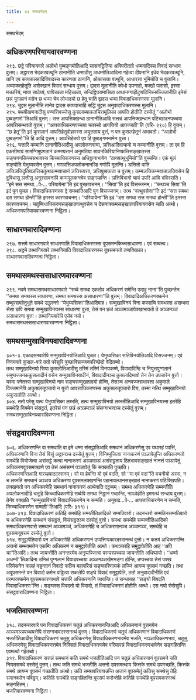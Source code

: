 ```yaml
---
title: ४३ समथभेदम्

---
```

समथभेदम्  


## अधिकरणपरियायवारवण्णना

२९३. छट्ठे परियायवारे अलोभो पुब्बङ्गमोतिआदि सासनट्ठितिया अविपरीततो धम्मवादिस्स विवादं सन्धाय वुत्तम्। अट्ठारस भेदकरवत्थूनि ठानानीति धम्मादीसु अधम्मोतिआदिना गहेत्वा दीपनानि इधेव भेदकरवत्थूनि, तानि एव कायकलहादिविवादस्स कारणत्ता ठानानि, ओकासत्ता वत्थूनि, आधारत्ता भूमियोति च वुत्तानि। अब्याकतहेतूति असेक्खानं विवादं सन्धाय वुत्तम्। द्वादस मूलानीति कोधो उपनाहो, मक्खो पलासो, इस्सा मच्छरियं, माया साठेय्यं, पापिच्छता महिच्छता, सन्दिट्ठिपरामासिता आधानग्गाहीदुप्पटिनिस्सज्जितानीति इमेसं छन्नं युगळानं वसेन छ धम्मा चेव लोभादयो छ हेतू चाति द्वादस धम्मा विवादाधिकरणस्स मूलानि।  
२९४. चुद्दस मूलानीति तानेव द्वादस कायवाचाहि सद्धिं चुद्दस अनुवादाधिकरणस्स मूलानि।  
२९५. पथवीखणनादीसु पण्णत्तिवज्जेसु कुसलाब्याकतचित्तमूलिका आपत्ति होतीति दस्सेतुं ‘‘अलोभो पुब्बङ्गमो’’तिआदि वुत्तम्। सत्त आपत्तिक्खन्धा ठानानीतिआदि सत्तन्नं आपत्तिक्खन्धानं पटिच्छादनपच्चया आपत्तिसम्भवतो वुत्तम्। ‘‘आपत्ताधिकरणपच्चया चतस्सो आपत्तियो आपज्जती’’ति (परि॰ २९०) हि वुत्तम्। ‘‘छ हेतू’’ति इदं कुसलानं आपत्तिहेतुवोहारस्स अयुत्तताय वुत्तं, न पन कुसलहेतूनं अभावतो। ‘‘अलोभो पुब्बङ्गमो’’ति हि आदि वुत्तम्। आपत्तिहेतवो एव हि पुब्बङ्गमनामेन वुत्ता।  
२९६. चत्तारि कम्मानि ठानानीतिआदीसु अपलोकनवाचा, ञत्तिआदिवाचायो च कम्मानीति वुत्तम्। ता एव हि एकसीमायं सामग्गिमुपगतानं कम्मप्पत्तानं अनुमतिया सावनकिरियानिप्फत्तिसङ्खातस्स सङ्घगणकिच्चसभावस्स किच्चाधिकरणस्स अधिट्ठानाभावेन ‘‘ठानवत्थुभूमियो’’ति वुच्चन्ति। एकं मूलं सङ्घोति येभुय्यवसेन वुत्तम्। गणञत्तिअपलोकनानञ्हि गणोपि मूलन्ति। ञत्तितो वाति ञत्तिञत्तिदुतियञत्तिचतुत्थकम्मवाचानं ञत्तिरूपत्ता, ञत्तिपुब्बकत्ता च वुत्तम्। कम्मञत्तिकम्मवाचाञत्तिवसेन हि दुविधासु ञत्तीसु अनुस्सावनापि कम्ममूलकन्त्वेव सङ्गय्हन्ति। ञत्तिविभागो चायं उपरि आवि भविस्सति।  
‘‘इमे सत्त समथा…पे॰… परियायेना’’ति इदं पुच्छावचनम्। ‘‘सिया’’ति इदं विसज्जनम्। ‘‘कथञ्च सिया’’ति इदं पुन पुच्छा। विवादाधिकरणस्स द्वे समथातिआदि पुन विसज्जनम्। तत्थ ‘‘वत्थुवसेना’’ति इदं ‘‘सत्त समथा दस समथा होन्ती’’ति इमस्स कारणवचनम्। ‘‘परियायेना’’ति इदं ‘‘दस समथा सत्त समथा होन्ती’’ति इमस्स कारणवचनम्। चतुब्बिधाधिकरणसङ्खातवत्थुवसेन च देसनाक्कमसङ्खातपरियायवसेन चाति अत्थो।  
अधिकरणपरियायवारवण्णना निट्ठिता।  


## साधारणवारादिवण्णना

२९७. सत्तमे साधारणवारे साधारणाति विवादाधिकरणस्स वूपसमनकिच्चसाधारणा। एवं सब्बत्थ।  
२९८. अट्ठमे तब्भागियवारे तब्भागियाति विवादाधिकरणस्स वूपसमनतो तप्पक्खिका।  
साधारणवारादिवण्णना निट्ठिता।  


## समथासमथस्ससाधारणवारवण्णना

२९९. नवमे समथासमथसाधारणवारे ‘‘सब्बे समथा एकतोव अधिकरणं समेन्ति उदाहु नाना’’ति पुच्छन्तेन ‘‘समथा समथस्स साधारणा, समथा समथस्स असाधारणा’’ति वुत्तम्। विवादादिअधिकरणक्कमेन तब्बूपसमहेतुभूते समथे उद्धरन्तो ‘‘येभुय्यसिका’’तिआदिमाह। सम्मुखाविनयं विना कस्सचि समथस्स असम्भवा सेसा छपि समथा सम्मुखाविनयस्स साधारणा वुत्ता, तेसं पन छन्नं अञ्ञमञ्ञापेक्खाभावतो ते अञ्ञमञ्ञं असाधारणा वुत्ता। तब्भागियवारेपि एसेव नयो।  
समथासमथस्ससाधारणवारवण्णना निट्ठिता।  


## समथसम्मुखाविनयवारादिवण्णना

३०१-३. एकादसमवारेपि सम्मुखाविनयोतिआदि पुच्छा। येभुय्यसिका सतिविनयोतिआदि विसज्जनम्। एवं विनयवारे कुसल-वारे ततो परेसुपि पुच्छाविसज्जनपरिच्छेदो वेदितब्बो।  
तत्थ सम्मुखाविनयो सिया कुसलोतिआदीसु तस्मिं तस्मिं विनयकम्मे, विवादादिम्हि च नियुत्तपुग्गलानं समुप्पज्जनककुसलादीनं वसेन सम्मुखाविनयादीनं, विवादादीनञ्च कुसलादिभावो तेन तेन उपचारेन वुत्तो। यस्मा पनेतस्स सम्मुखाविनयो नाम सङ्घसम्मुखतादयो होन्ति, तेसञ्च अनवज्जसभावत्ता अकुसले विज्जमानेपि अकुसलत्तूपचारो न युत्तो आपत्ताधिकरणस्स अकुसलत्तूपचारो विय, तस्मा नत्थि सम्मुखाविनयो अकुसलोति अत्थो।  
३०४. ततो परेसु यत्थ येभुय्यसिका लब्भति, तत्थ सम्मुखाविनयो लब्भतीतिआदि सम्मुखाविनयस्स इतरेहि समथेहि नियमेन संसट्ठतं, इतरेसं पन छन्नं अञ्ञमञ्ञं संसग्गाभावञ्च दस्सेतुं वुत्तम्।  
समथसम्मुखाविनयवारादिवण्णना निट्ठिता।  


## संसट्ठवारादिवण्णना

३०६. अधिकरणन्ति वा समथाति वा इमे धम्मा संसट्ठातिआदि समथानं अधिकरणेसु एव यथारहं पवत्तिं, अधिकरणानि विना तेसं विसुं अट्ठानञ्च दस्सेतुं वुत्तम्। विनिब्भुजित्वा नानाकरणं पञ्ञापेतुन्ति अधिकरणतो समथेहि वियोजेत्वा असंसट्ठे कत्वा नानाकरणं अञ्ञमञ्ञं असंसट्ठताय ठितभावसङ्खातं नानत्तं पञ्ञापेतुं अधिकरणवूपसमक्खणे एव तेसं असंसग्गं पञ्ञापेतुं किं सक्काति पुच्छति।  
अधिकरणन्तिआदि गारय्हवाददस्सनम्। सो मा हेवन्ति यो एवं वदति, सो ‘‘मा एवं वदा’’ति वचनीयो अस्स, न च लब्भति समथानं अञ्ञत्र अधिकरणा वूपसमलक्खणन्ति पहानावत्थानसङ्खातं नानाकरणं पटिक्खिपति। लक्खणतो पन अधिकरणेहि समथानं नानाकरणं अत्थेवाति दट्ठब्बम्। समथा अधिकरणेहि सम्मन्तीति अपलोकनादीहि चतूहि किच्चाधिकरणेहि सब्बेपि समथा निट्ठानं गच्छन्ति, नाञ्ञेहीति इममत्थं सन्धाय वुत्तम्। तेनेव वक्खति ‘‘सम्मुखाविनयो विवादाधिकरणेन न सम्मति। अनुवाद…पे॰… आपत्ताधिकरणेन न सम्मति, किच्चाधिकरणेन सम्मती’’तिआदि (परि॰ ३११)।  
३०७-३१३. विवादाधिकरणं कतिहि समथेहि सम्मतीतिआदिको सम्मतिवारो। तदनन्तरो सम्मतिनसम्मतिवारो च अधिकरणेहि समथानं संसट्ठतं, विसंसट्ठतञ्च दस्सेतुं वुत्तो। समथा समथेहि सम्मन्तीतिआदिको समथाधिकरणवारो समथानं अञ्ञमञ्ञं, अधिकरणेहि च अधिकरणानञ्च अञ्ञमञ्ञं, समथेहि च वूपसमावूपसमं दस्सेतुं वुत्तो।  
३१४. समुट्ठापेतिवारो पन अधिकरणेहि अधिकरणानं उप्पत्तिप्पकारदस्सनत्थं वुत्तो। न कतमं अधिकरणन्ति अत्तनो सम्भवमत्तेन एकम्पि अधिकरणं न समुट्ठापेतीति अत्थो। कथञ्चरहि समुट्ठापेतीति आह ‘‘अपि चा’’तिआदि। तत्थ जायन्तीति अनन्तरमेव अनुप्पज्जित्वा परम्परपच्चया जायन्तीति अधिप्पायो। ‘‘धम्मो अधम्मो’’तिआदिना उभिन्नं पुग्गलानं विवादपच्चया अञ्ञमञ्ञखेमभङ्गा होन्ति, तप्पच्चया तेसं पक्खं परियेसनेन कलहं वड्ढन्तानं विवादो कञ्चि महापरिसं सङ्घपरिणायकं लज्जिं आगम्म वूपसमं गच्छति। तथा अवूपसमन्ते पन विवादो कमेन वड्ढित्वा सकलेपि सङ्घे विवादं समुट्ठापेति, ततो अनुवादादीनीति एवं परम्परक्कमेन वूपसमकारणाभावे चत्तारि अधिकरणानि जायन्ति। तं सन्धायाह ‘‘सङ्घो विवदति विवादाधिकरण’’न्ति। सङ्घस्स विवदतो यो विवादो, तं विवादाधिकरणं होतीति अत्थो। एस नयो सेसेसुपि।  
संसट्ठवारादिवण्णना निट्ठिता।  


## भजतिवारवण्णना

३१८. तदनन्तरवारे पन विवादाधिकरणं चतुन्नं अधिकरणानन्तिआदि अधिकरणानं वुत्तनयेन अञ्ञमञ्ञपच्चयत्तेपि संसग्गभावदस्सनत्थं वुत्तम्। विवादाधिकरणं चतुन्नं अधिकरणानं विवादाधिकरणं भजतीतिआदीसु विवादाधिकरणं चतूसु अधिकरणेसु विवादाधिकरणभावमेव भजति, नाञ्ञाधिकरणभावं, चतूसु अधिकरणेसु विवादाधिकरणत्तमेव निस्सितं विवादाधिकरणमेव परियापन्नं विवादाधिकरणभावेनेव सङ्गहितन्ति एवमत्थो गहेतब्बो।  
३१९. विवादाधिकरणं सत्तन्नं समथानं कति समथे भजतीतिआदि पन चतुन्नं अधिकरणानं वूपसमने सति नियतसमथे दस्सेतुं वुत्तम्। तत्थ कति समथे भजतीति अत्तनो उपसमत्थाय कित्तके समथे उपगच्छति, कित्तके समथे आगम्म वूपसमं गच्छतीति अत्थो। कति समथपरियापन्नन्ति अत्तानं वूपसमेतुं कतिसु समथेसु तेहि समानवसेन पविट्ठम्। कतिहि समथेहि सङ्गहितन्ति वूपसमं करोन्तेहि कतिहि समथेहि वूपसमकरणत्थं सङ्गहितम्।  
भजतिवारवण्णना निट्ठिता।  